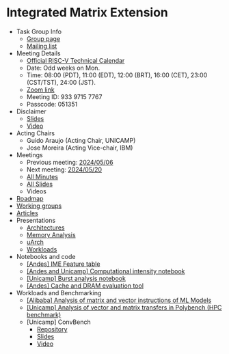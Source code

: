 
# Integrated Matrix Extension

* Task Group Info
  * [Group page](https://lists.riscv.org/g/tech-integrated-matrix-extension)
  * [Mailing list](https://lists.riscv.org/g/tech-integrated-matrix-extension/topics)
* Meeting Details
  * [Official RISC-V Technical Calendar](https://tech.riscv.org/calendar/)
  * Date: Odd weeks on Mon.
  * Time: 08:00 (PDT), 11:00 (EDT), 12:00 (BRT), 16:00 (CET), 23:00 (CST/TST), 24:00 (JST).
  * [Zoom link](https://zoom.us/j/93397157767?pwd=UE0vbWJEU0dFSXR4dlp5NGZjaUJJdz09)
  * Meeting ID: 933 9715 7767
  * Passcode: 051351
* Disclaimer
  * [Slides](https://docs.google.com/presentation/d/1LNhpuNwU54TgwGfcl-Fgf4HUFxCxh0AztPaeqMuRQRw/edit#slide=id.p1)
  * [Video](https://drive.google.com/file/d/16Ye99aupPMzdM4PjYbgoqmpQsXtxlE5j/view) 
* Acting Chairs
  * Guido Araujo  (Acting Chair, UNICAMP)
  * Jose Moreira  (Acting Vice-chair, IBM)
* Meetings
  * Previous meeting: [2024/05/06](https://github.com/riscv-admin/integrated-matrix-extension/wiki/IME-TG-Minutes#20240506)
  * Next meeting: [2024/05/20](https://github.com/riscv-admin/integrated-matrix-extension/wiki/IME-TG-Minutes#20240520)
  * [All Minutes](https://github.com/riscv-admin/integrated-matrix-extension/wiki/IME-TG-Minutes)
  * [All Slides](https://github.com/riscv-admin/integrated-matrix-extension/tree/main/Meetings)
  * Videos
* [Roadmap](https://docs.google.com/spreadsheets/d/170fX-avrKYMDfF3kjlzQ6lpqC0c4ytTd/edit?usp=sharing&ouid=112376118999052114595&rtpof=true&sd=true)
* [Working groups](https://docs.google.com/spreadsheets/d/1JvsnjbWNu0991DGnbOnMhwTgKnAZUJlsPKbz9vBXNow/edit#gid=0)
* [Articles](https://github.com/riscv-admin/integrated-matrix-extension/tree/main/Articles)
* Presentations
  * [Architectures](https://github.com/riscv-admin/integrated-matrix-extension/tree/main/Presentations/Architectures)
  * [Memory Analysis](https://github.com/riscv-admin/integrated-matrix-extension/tree/main/Presentations/Memory%20Analysis)
  * [uArch](https://github.com/riscv-admin/integrated-matrix-extension/tree/main/Presentations/uArch)
  * [Workloads](https://github.com/riscv-admin/integrated-matrix-extension/tree/main/Presentations/Workloads)
* Notebooks and code
  * [[Andes] IME Feature table](https://docs.google.com/spreadsheets/d/161y9CjU6LsI-D6VoXUlXP4p1YEwAMKF3/edit?usp=sharing&ouid=112376118999052114595&rtpof=true&sd=true)
  * [[Andes and Unicamp] Computational intensity notebook](https://colab.research.google.com/drive/1TGw2BgNmbv2rLj0cicEssIBN_9Kr-2HS?usp=sharing)
  * [[Unicamp] Burst analysis notebook](https://colab.research.google.com/drive/1sJk-rhXR94mZpjDoKmHjjcnjxcZwsnoV?usp=sharing)
  * [[Andes] Cache and DRAM evaluation tool](https://github.com/CN-Ke/IME_Evaluation/blob/main/compute_locality.py)
* Workloads and Benchmarking
  * [[Alibaba] Analysis of matrix and vector instructions of ML Models](https://github.com/T-head-Semi/riscv-matrix-extension-spec/blob/master/doc/slides/AME_workload_analysis_20240412.pdf)
  * [[Unicamp] Analysis of vector and matrix transfers in Polybench (HPC benchmark)](https://docs.google.com/spreadsheets/d/1FmBtJt__I1hj4LtRNhwMqrIsKPjSK40DEUBpWAi2QAQ/edit#gid=0)
  * [Unicamp] ConvBench
      * [Repository](https://github.com/LucasFernando-aes/ConvBench)
      * [Slides](https://docs.google.com/presentation/d/1WCXeOk6pKTYOVMLlb8tDQn18MKf7jVpEqTrZZHRs5u8/edit?usp=sharing)
      * [Video](https://drive.google.com/file/d/177l3FYafUxJo7HYsiRobBlvAcOccPi7g/view?usp=sharing)
  
 


